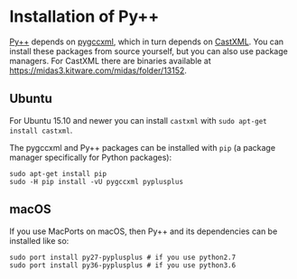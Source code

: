 # Installation of Py++

[Py++](https://bitbucket.org/ompl/pyplusplus) depends on [pygccxml](https://github.com/gccxml/pygccxml), which in turn depends on [CastXML](https://github.com/CastXML/CastXML). You can install these packages from source yourself, but you can also use package managers. For CastXML there are binaries available at <https://midas3.kitware.com/midas/folder/13152>.

## Ubuntu

For Ubuntu 15.10 and newer you can install `castxml` with `sudo apt-get install castxml`.

The pygccxml and Py++ packages can be installed with `pip` (a package manager specifically for Python packages):

    sudo apt-get install pip
    sudo -H pip install -vU pygccxml pyplusplus

## macOS

If you use MacPorts on macOS, then Py++ and its dependencies can be installed like so:

    sudo port install py27-pyplusplus # if you use python2.7
    sudo port install py36-pyplusplus # if you use python3.6

